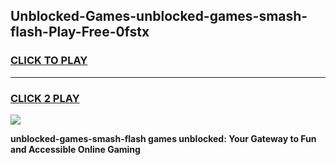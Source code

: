 
## Unblocked-Games-unblocked-games-smash-flash-Play-Free-0fstx
<h3>
<a href="https://premium76.site?title=unblocked-games-smash-flash&ref=21A">CLICK TO PLAY</a></h3>
<hr>

<h3>
<a href="https://premium76.site?title=unblocked-games-smash-flash&ref=21A">CLICK 2 PLAY</a>
  
</h3>

<a href="https://premium76.site?title=unblocked-games-smash-flash&ref=21A"><img src="https://clearcache.store/games.png"></a>


**unblocked-games-smash-flash games unblocked: Your Gateway to Fun and Accessible Online Gaming**
